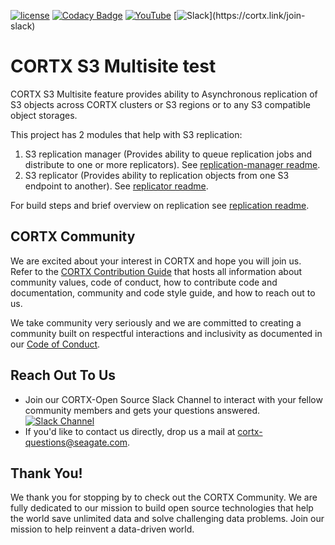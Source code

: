 [![ license](https://img.shields.io/badge/License-Apache%202.0-blue.svg)](https://github.com/Seagate/cortx-multisite/blob/main/LICENSE)
[![Codacy Badge](https://api.codacy.com/project/badge/Grade/6b67dd07d8b84fb0ab56036851b79b95)](https://app.codacy.com/gh/Seagate/cortx-multisite?utm_source=github.com&utm_medium=referral&utm_content=Seagate/cortx-multisite&utm_campaign=Badge_Grade_Settings)
[![YouTube](https://img.shields.io/badge/Video-YouTube-red)](https://cortx.link/videos)
[![Slack](https://img.shields.io/badge/chat-on%20Slack-blue")](https://cortx.link/join-slack)

# CORTX S3 Multisite test
CORTX S3 Multisite feature provides ability to Asynchronous replication of S3 objects across CORTX clusters or S3 regions or to any S3 compatible object storages.

This project has 2 modules that help with S3 replication:
1. S3 replication manager (Provides ability to queue replication jobs and distribute to one or more replicators). See [replication-manager readme](s3/replication/manager/README.md).
2. S3 replicator (Provides ability to replication objects from one S3 endpoint to another). See [replicator readme](s3/replication/replicator/README.md).

For build steps and brief overview on replication see [replication readme](s3/replication/README.md).

## CORTX Community

We are excited about your interest in CORTX and hope you will join us. Refer to the [CORTX Contribution Guide](https://github.com/Seagate/cortx/blob/main/CONTRIBUTING.md) that hosts all information about community values, code of conduct, how to contribute code and documentation, community and code style guide, and how to reach out to us. 

We take community very seriously and we are committed to creating a community built on respectful interactions and inclusivity as documented in our [Code of Conduct](CODE_OF_CONDUCT.md).

## Reach Out To Us

- Join our CORTX-Open Source Slack Channel to interact with your fellow community members and gets your questions answered. [![Slack Channel](https://img.shields.io/badge/chat-on%20Slack-blue)](https://join.slack.com/t/cortxcommunity/shared_invite/zt-femhm3zm-yiCs5V9NBxh89a_709FFXQ?)
- If you'd like to contact us directly, drop us a mail at cortx-questions@seagate.com.

## Thank You!

We thank you for stopping by to check out the CORTX Community. We are fully dedicated to our mission to build open source technologies that help the world save unlimited data and solve challenging data problems. Join our mission to help reinvent a data-driven world.
